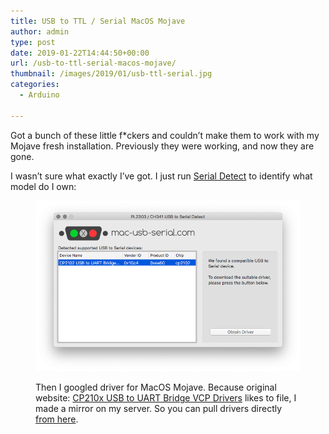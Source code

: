 ```yaml
---
title: USB to TTL / Serial MacOS Mojave
author: admin
type: post
date: 2019-01-22T14:44:50+00:00
url: /usb-to-ttl-serial-macos-mojave/
thumbnail: /images/2019/01/usb-ttl-serial.jpg
categories:
  - Arduino
  
---
```

Got a bunch of these little f*ckers and couldn&#8217;t make them to work with my Mojave fresh installation. Previously they were working, and now they are gone.

I wasn&#8217;t sure what exactly I&#8217;ve got. I just run [Serial Detect](https://www.mac-usb-serial.com/) to identify what model do I own:<figure class="wp-block-image">

![mac usb serial](/images/2019/01/Screenshot-2019-01-22-15.32.27.png)

Then I googled driver for MacOS Mojave. Because original website: [CP210x USB to UART Bridge VCP Drivers](https://www.silabs.com/products/development-tools/software/usb-to-uart-bridge-vcp-drivers) likes to file, I made a mirror on my server. So you can pull drivers directly [from here][1].

 [1]: /images/2019/01/Mac_OSX_VCP_Driver.zip